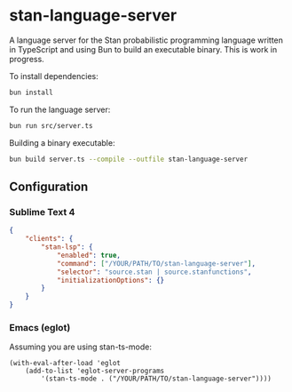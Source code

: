 # stan-language-server

A language server for the Stan probabilistic programming language written in TypeScript and using Bun to build an executable binary. This is work in progress. 

To install dependencies:

```bash
bun install
```

To run the language server:

```bash
bun run src/server.ts
```

Building a binary executable:

```bash
bun build server.ts --compile --outfile stan-language-server
```

## Configuration
### Sublime Text 4

```json
{
    "clients": {
        "stan-lsp": {
            "enabled": true,
            "command": ["/YOUR/PATH/TO/stan-language-server"], 
            "selector": "source.stan | source.stanfunctions",
            "initializationOptions": {}
        }
    }
}
```

### Emacs (eglot)

Assuming you are using stan-ts-mode:
```elisp
(with-eval-after-load 'eglot
    (add-to-list 'eglot-server-programs 
        '(stan-ts-mode . ("/YOUR/PATH/TO/stan-language-server"))))
```
